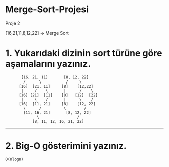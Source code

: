 # Merge-Sort-Projesi
Proje 2

[16,21,11,8,12,22] -> Merge Sort

# 1. Yukarıdaki dizinin sort türüne göre aşamalarını yazınız.
```
       [16, 21, 11]       [8, 12, 22]
        /      \           /     \
      [16]  [21, 11]     [8]    [12,22]
       |     /    \       |      /    \
      [16] [21]  [11]    [8]   [12]  [22]
       |     \    /       |      \    /
      [16]  [11, 21]     [8]    [12, 22]
        \      /          \        /
        [11, 16, 21]       [8, 12, 22]
              \                 /
            [8, 11, 12, 16, 21, 22]
```
---
# 2. Big-O gösterimini yazınız.
```
O(nlogn)
```
